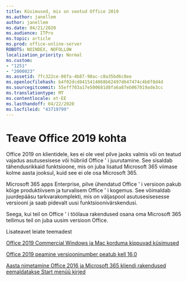 ```yaml
---
title: Küsimused, mis on seotud Office 2019
ms.author: janellem
author: janellem
ms.date: 04/21/2020
ms.audience: ITPro
ms.topic: article
ms.prod: office-online-server
ROBOTS: NOINDEX, NOFOLLOW
localization_priority: Normal
ms.custom:
- "1251"
- "2000023"
ms.assetid: 7fc322ce-08fa-4b87-98ac-c8a35bd6c8ee
ms.openlocfilehash: b4f02dcd8415414068b62497d647474c4b8f8d4d
ms.sourcegitcommit: 55eff703a17e500681d8fa6a87eb067019ade3cc
ms.translationtype: MT
ms.contentlocale: et-EE
ms.lasthandoff: 04/22/2020
ms.locfileid: "43719799"
---
```

# <a name="about-office-2019"></a>Teave Office 2019 kohta

Office 2019 on klientidele, kes ei ole veel pilve jaoks valmis või on teatud vajadus asutusesisese või hübriid Office ' i juurutamine. See sisaldab tähendusrikkaid funktsioone, mis on juba lisatud Microsoft 365 viimase kolme aasta jooksul, kuid see ei ole osa Microsoft 365.
  
Microsoft 365 apps Enterprise, pilve ühendatud Office ' i versioon pakub kõige produktiivsem ja turvalisem Office ' i kogemus. See võimaldab juurdepääsu tarkvarakomplekti, mis on väljaspool asutusesisesesse versiooni ja saab pidevalt uusi funktsioonivärskendusi.
  
Seega, kui teil on Office ' i töölaua rakendused osana oma Microsoft 365 tellimus teil on juba uusim versioon Office.
  
Lisateavet leiate teemadest
  
[Office 2019 Commercial Windows ja Mac korduma kippuvad küsimused](https://support.microsoft.com/help/4133312)
  
[Office 2019 peamine versiooninumber peatub kell 16,0](https://docs.microsoft.com/deployoffice/office2019/overview)
  
[Aasta nimetamine Office 2016 ja Microsoft 365 kliendi rakendused eemaldatakse Start menüü kirjed](https://support.office.com/article/8fe5e052-76d2-49de-af30-2e84ed3da907?wt.mc_id=Alchemy_ClientDIA)
  